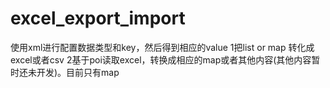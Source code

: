 # excel_export_import
使用xml进行配置数据类型和key，然后得到相应的value
1把list or map 转化成 excel或者csv 
2基于poi读取excel，转换成相应的map或者其他内容(其他内容暂时还未开发)。目前只有map
